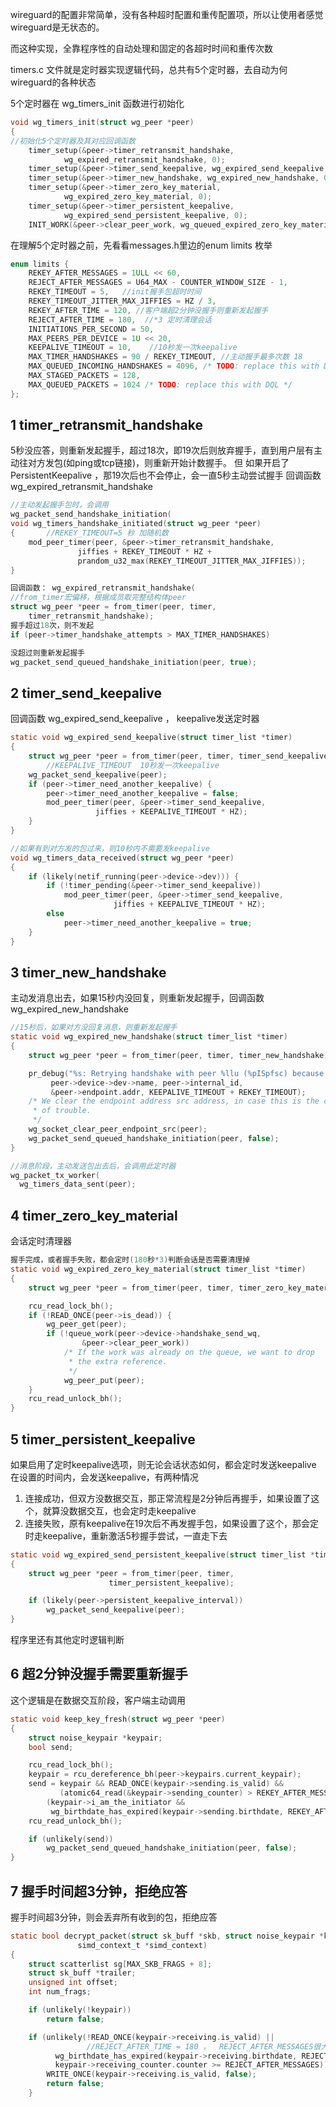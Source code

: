 
wireguard的配置非常简单，没有各种超时配置和重传配置项，所以让使用者感觉wireguard是无状态的。

而这种实现，全靠程序性的自动处理和固定的各超时时间和重传次数

timers.c 文件就是定时器实现逻辑代码，总共有5个定时器，去自动为何wireguard的各种状态

5个定时器在 wg_timers_init 函数进行初始化
```c
void wg_timers_init(struct wg_peer *peer)
{
//初始化5个定时器及其对应回调函数
	timer_setup(&peer->timer_retransmit_handshake,
		    wg_expired_retransmit_handshake, 0);
	timer_setup(&peer->timer_send_keepalive, wg_expired_send_keepalive, 0);
	timer_setup(&peer->timer_new_handshake, wg_expired_new_handshake, 0);
	timer_setup(&peer->timer_zero_key_material,
		    wg_expired_zero_key_material, 0);
	timer_setup(&peer->timer_persistent_keepalive,
		    wg_expired_send_persistent_keepalive, 0);
	INIT_WORK(&peer->clear_peer_work, wg_queued_expired_zero_key_material);
```

在理解5个定时器之前，先看看messages.h里边的enum limits 枚举
```c
enum limits {
	REKEY_AFTER_MESSAGES = 1ULL << 60,
	REJECT_AFTER_MESSAGES = U64_MAX - COUNTER_WINDOW_SIZE - 1,
	REKEY_TIMEOUT = 5,   //init握手包超时时间
	REKEY_TIMEOUT_JITTER_MAX_JIFFIES = HZ / 3,
	REKEY_AFTER_TIME = 120, //客户端超2分钟没握手则重新发起握手
	REJECT_AFTER_TIME = 180,  //*3 定时清理会话
	INITIATIONS_PER_SECOND = 50,
	MAX_PEERS_PER_DEVICE = 1U << 20,
	KEEPALIVE_TIMEOUT = 10,    //10秒发一次keepalive
	MAX_TIMER_HANDSHAKES = 90 / REKEY_TIMEOUT, //主动握手最多次数 18
	MAX_QUEUED_INCOMING_HANDSHAKES = 4096, /* TODO: replace this with DQL */
	MAX_STAGED_PACKETS = 128,
	MAX_QUEUED_PACKETS = 1024 /* TODO: replace this with DQL */
};
```
## 1 timer_retransmit_handshake
5秒没应答，则重新发起握手，超过18次，即19次后则放弃握手，直到用户层有主动往对方发包(如ping或tcp链接)，则重新开始计数握手。
但 如果开启了 PersistentKeepalive ，那19次后也不会停止，会一直5秒主动尝试握手
回调函数 wg_expired_retransmit_handshake
```c
//主动发起握手包时，会调用
wg_packet_send_handshake_initiation(
void wg_timers_handshake_initiated(struct wg_peer *peer)
{       //REKEY_TIMEOUT=5 秒 加随机数
	mod_peer_timer(peer, &peer->timer_retransmit_handshake,
		       jiffies + REKEY_TIMEOUT * HZ +
		       prandom_u32_max(REKEY_TIMEOUT_JITTER_MAX_JIFFIES));
}

回调函数： wg_expired_retransmit_handshake(
//from_timer宏偏移，根据成员取完整结构体peer
struct wg_peer *peer = from_timer(peer, timer,
	timer_retransmit_handshake);
握手超过18次，则不发起
if (peer->timer_handshake_attempts > MAX_TIMER_HANDSHAKES) 

没超过则重新发起握手
wg_packet_send_queued_handshake_initiation(peer, true);

```

## 2 timer_send_keepalive
回调函数 wg_expired_send_keepalive ， keepalive发送定时器

```c
static void wg_expired_send_keepalive(struct timer_list *timer)
{
	struct wg_peer *peer = from_timer(peer, timer, timer_send_keepalive);
        //KEEPALIVE_TIMEOUT  10秒发一次keepalive
	wg_packet_send_keepalive(peer);
	if (peer->timer_need_another_keepalive) {
		peer->timer_need_another_keepalive = false;
		mod_peer_timer(peer, &peer->timer_send_keepalive,
			       jiffies + KEEPALIVE_TIMEOUT * HZ);
	}
}

//如果有到对方发的包过来，则10秒内不需要发keepalive
void wg_timers_data_received(struct wg_peer *peer)
{
	if (likely(netif_running(peer->device->dev))) {
		if (!timer_pending(&peer->timer_send_keepalive))
			mod_peer_timer(peer, &peer->timer_send_keepalive,
				       jiffies + KEEPALIVE_TIMEOUT * HZ);
		else
			peer->timer_need_another_keepalive = true;
	}
}
```

## 3 timer_new_handshake
主动发消息出去，如果15秒内没回复，则重新发起握手，回调函数 wg_expired_new_handshake

```c
//15秒后，如果对方没回复消息，则重新发起握手
static void wg_expired_new_handshake(struct timer_list *timer)
{
	struct wg_peer *peer = from_timer(peer, timer, timer_new_handshake);

	pr_debug("%s: Retrying handshake with peer %llu (%pISpfsc) because we stopped hearing back after %d seconds\n",
		 peer->device->dev->name, peer->internal_id,
		 &peer->endpoint.addr, KEEPALIVE_TIMEOUT + REKEY_TIMEOUT);
	/* We clear the endpoint address src address, in case this is the cause
	 * of trouble.
	 */
	wg_socket_clear_peer_endpoint_src(peer);
	wg_packet_send_queued_handshake_initiation(peer, false);
}

//消息阶段，主动发送包出去后，会调用此定时器
wg_packet_tx_worker(
  wg_timers_data_sent(peer);
```

## 4 timer_zero_key_material
会话定时清理器
```c
握手完成，或者握手失败，都会定时(180秒*3)判断会话是否需要清理掉
static void wg_expired_zero_key_material(struct timer_list *timer)
{
	struct wg_peer *peer = from_timer(peer, timer, timer_zero_key_material);

	rcu_read_lock_bh();
	if (!READ_ONCE(peer->is_dead)) {
		wg_peer_get(peer);
		if (!queue_work(peer->device->handshake_send_wq,
				&peer->clear_peer_work))
			/* If the work was already on the queue, we want to drop
			 * the extra reference.
			 */
			wg_peer_put(peer);
	}
	rcu_read_unlock_bh();
}
```

## 5 timer_persistent_keepalive

如果启用了定时keepalive选项，则无论会话状态如何，都会定时发送keepalive
在设置的时间内，会发送keepalive，有两种情况
1. 连接成功，但双方没数据交互，那正常流程是2分钟后再握手，如果设置了这个，就算没数据交互，也会定时走keepalive
2. 连接失败，原有keepalive在19次后不再发握手包，如果设置了这个，那会定时走keepalive，重新激活5秒握手尝试，一直走下去
```c
static void wg_expired_send_persistent_keepalive(struct timer_list *timer)
{
	struct wg_peer *peer = from_timer(peer, timer,
					  timer_persistent_keepalive);

	if (likely(peer->persistent_keepalive_interval))
		wg_packet_send_keepalive(peer);
}
```

程序里还有其他定时逻辑判断
## 6 超2分钟没握手需要重新握手
这个逻辑是在数据交互阶段，客户端主动调用
```c
static void keep_key_fresh(struct wg_peer *peer)
{
	struct noise_keypair *keypair;
	bool send;

	rcu_read_lock_bh();
	keypair = rcu_dereference_bh(peer->keypairs.current_keypair);
	send = keypair && READ_ONCE(keypair->sending.is_valid) &&
	       (atomic64_read(&keypair->sending_counter) > REKEY_AFTER_MESSAGES ||
		(keypair->i_am_the_initiator &&
		 wg_birthdate_has_expired(keypair->sending.birthdate, REKEY_AFTER_TIME)));
	rcu_read_unlock_bh();

	if (unlikely(send))
		wg_packet_send_queued_handshake_initiation(peer, false);
}
```

## 7 握手时间超3分钟，拒绝应答
握手时间超3分钟，则会丢弃所有收到的包，拒绝应答
```c
static bool decrypt_packet(struct sk_buff *skb, struct noise_keypair *keypair,
			   simd_context_t *simd_context)
{
	struct scatterlist sg[MAX_SKB_FRAGS + 8];
	struct sk_buff *trailer;
	unsigned int offset;
	int num_frags;

	if (unlikely(!keypair))
		return false;

	if (unlikely(!READ_ONCE(keypair->receiving.is_valid) ||
                 //REJECT_AFTER_TIME = 180 ，  REJECT_AFTER_MESSAGES很大
		  wg_birthdate_has_expired(keypair->receiving.birthdate, REJECT_AFTER_TIME) ||
		  keypair->receiving_counter.counter >= REJECT_AFTER_MESSAGES)) {
		WRITE_ONCE(keypair->receiving.is_valid, false);
		return false;
	}
```








